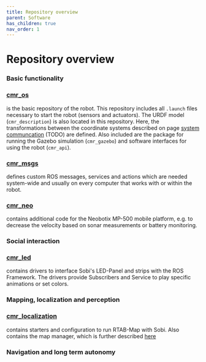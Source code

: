 ```yaml
---
title: Repository overview
parent: Software
has_children: true
nav_order: 1
---
```


# Repository overview

### Basic functionality

### [cmr_os](https://github.com/MarvinStuede/cmr_os)

is the basic repository of the robot.  This repository includes all `.launch` files necessary to start the robot (sensors and actuators). The URDF model (`cmr_description`) is also located in this repository.
Here, the transformations between the coordinate systems described on page [system communcation](404) (TODO) are defined. Also included are the package for running the Gazebo simulation (`cmr_gazebo`) and software interfaces for using the robot (`cmr_api`).

### [cmr_msgs](https://github.com/MarvinStuede/cmr_msgs)

defines custom ROS messages, services and actions which are needed system-wide and usually on every computer that works with or within the robot.

### [cmr_neo](https://github.com/MarvinStuede/cmr_neo)

contains additional code for the Neobotix MP-500 mobile platform, e.g. to decrease the velocity based on sonar measurements or battery monitoring.


### Social interaction
### [cmr_led](https://github.com/MarvinStuede/cmr_led)

contains drivers to interface Sobi's LED-Panel and strips with the ROS Framework. The drivers provide Subscribers and Service to play specific animations or set colors.



### Mapping, localization and perception
### [cmr_localization](https://github.com/MarvinStuede/cmr_localization)

contains starters and configuration to run RTAB-Map with Sobi. Also contains the map manager, which is further described [here](map_manager.html)

### Navigation and long term autonomy
